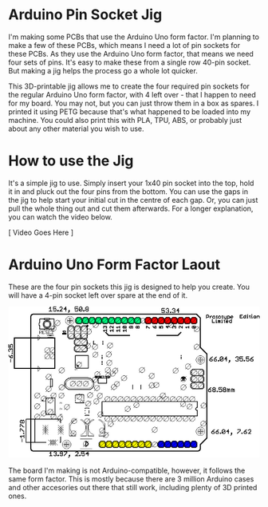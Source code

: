 # Arduino Pin Socket Jig

I'm making some PCBs that use the Arduino Uno form factor. I'm planning to make a few of these PCBs, which means I need a lot of pin sockets for these PCBs. As they use the Arduino Uno form factor, that means we need four sets of pins. It's easy to make these from a single row 40-pin socket. But making a jig helps the process go a whole lot quicker.

This 3D-printable jig allows me to create the four required pin sockets for the regular Arduino Uno form factor, with 4 left over - that I happen to need for my board. You may not, but you can just throw them in a box as spares. I printed it using PETG because that's what happened to be loaded into my machine. You could also print this with PLA, TPU, ABS, or probably just about any other material you wish to use.

# How to use the Jig

It's a simple jig to use. Simply insert your 1x40 pin socket into the top, hold it in and pluck out the four pins from the bottom. You can use the gaps in the jig to help start your initial cut in the centre of each gap. Or, you can just pull the whole thing out and cut them afterwards. For a longer explanation, you can watch the video below.

[ Video Goes Here ]

# Arduino Uno Form Factor Laout

These are the four pin sockets this jig is designed to help you create. You will have a 4-pin socket left over spare at the end of it.

![Arduino Uno Form Factor Layout](https://github.com/Kaouthia/Arduino-Pin-Socket-Jig/blob/main/images/arduino-uno-pin-sockets.jpg?raw=true)

The board I'm making is not Arduino-compatible, however, it follows the same form factor. This is mostly because there are 3 million Arduino cases and other accesories out there that still work, including plenty of 3D printed ones.
